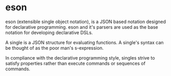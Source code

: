 eson
===

eson (extensible single object notation), is a JSON based notation designed for declarative programming. eson and it's parsers are used as the base notation for developing declarative DSLs.

A single is a JSON structure for evaluating functions. A single's syntax can be thought of as the poor man's s-expression.

In compliance with the declarative programming style, singles strive to satisfy properties rather than execute commands or sequences of commands.
